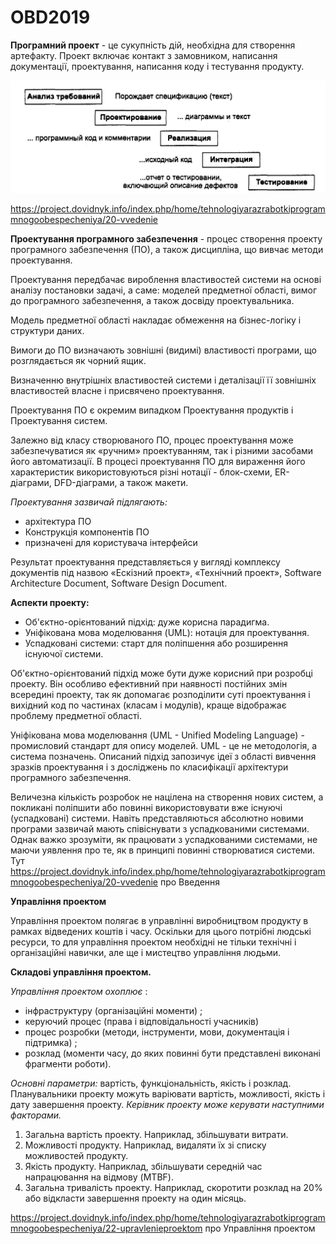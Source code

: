 # OBD2019

**Програмний проект** - це сукупність дій, необхідна для створення артефакту. Проект включає контакт з замовником, написання документації, проектування, написання коду і тестування продукту. 

![Tehnolog](image/Tehnolog.png)

https://project.dovidnyk.info/index.php/home/tehnologiyarazrabotkiprogrammnogoobespecheniya/20-vvedenie

**Проектування програмного забезпечення** - процес створення проекту програмного забезпечення (ПО), а також дисципліна, що вивчає методи проектування.

Проектування передбачає вироблення властивостей системи на основі аналізу постановки задачі, а саме: моделей предметної області, вимог до програмного забезпечення, а також досвіду проектувальника.

Модель предметної області накладає обмеження на бізнес-логіку і структури даних.

Вимоги до ПО визначають зовнішні (видимі) властивості програми, що розглядається як чорний ящик.

Визначенню внутрішніх властивостей системи і деталізації її зовнішніх властивостей власне і присвячено проектування.

Проектування ПО є окремим випадком Проектування продуктів і Проектування систем.

Залежно від класу створюваного ПО, процес проектування може забезпечуватися як «ручним» проектуванням, так і різними засобами його автоматизації. В процесі проектування ПО для вираження його характеристик використовуються різні нотації - блок-схеми, ER-діаграми, DFD-діаграми, а також макети.

*Проектування зазвичай підлягають:*
* архітектура ПО
* Конструкція компонентів ПО
* призначені для користувача інтерфейси

Результат проектування представляється у вигляді комплексу документів під назвою «Ескізний проект», «Технічний проект», Software Architecture Document, Software Design Document.

**Аспекти проекту:**
* Об'єктно-орієнтований підхід: дуже корисна парадигма.
* Уніфікована мова моделювання (UML): нотація для проектування.
* Успадковані системи: старт для поліпшення або розширення існуючої системи.

Об'єктно-орієнтований підхід може бути дуже корисний при розробці проекту. Він особливо ефективний при наявності постійних змін всередині проекту, так як допомагає розподілити суті проектування і вихідний код по частинах (класам і модулів), краще відображає проблему предметної області. 

Уніфікована мова моделювання (UML - Unified Modeling Language) - промисловий стандарт для опису моделей. UML - це не методологія, а система позначень. Описаний підхід запозичує ідеї з області вивчення зразків проектування і з досліджень по класифікації архітектури програмного забезпечення. 

Величезна кількість розробок не націлена на створення нових систем, а покликані поліпшити або повинні використовувати вже існуючі (успадковані) системи. Навіть представляються абсолютно новими програми зазвичай мають співіснувати з успадкованими системами. Однак важко зрозуміти, як працювати з успадкованими системами, не маючи уявлення про те, як в принципі повинні створюватися системи.  Тут https://project.dovidnyk.info/index.php/home/tehnologiyarazrabotkiprogrammnogoobespecheniya/20-vvedenie про Введення

**Управління проектом**

Управління проектом полягає в управлінні виробництвом продукту в рамках відведених коштів і часу. Оскільки для цього потрібні людські ресурси, то для управління проектом необхідні не тільки технічні і організаційні навички, але ще і мистецтво управління людьми. 

**Складові управління проектом.** 

*Управління проектом охоплює* :
* інфраструктуру (організаційні моменти) ;
* керуючий процес (права і відповідальності учасників)
* процес розробки (методи, інструменти, мови, документація і підтримка) ;
* розклад (моменти часу, до яких повинні бути представлені виконані фрагменти роботи).

*Основні параметри:* вартість, функціональність, якість і розклад. Планувальники проекту можуть варіювати вартість, можливості, якість і дату завершення проекту. 
*Керівник проекту може керувати наступними факторами.*
1. Загальна вартість проекту. Наприклад, збільшувати витрати. 
2. Можливості продукту. Наприклад, видаляти їх зі списку можливостей продукту. 
3. Якість продукту. Наприклад, збільшувати середній час напрацювання на відмову (MTBF). 
4. Загальна тривалість проекту. Наприклад, скоротити розклад на 20% або відкласти завершення проекту на один місяць. 

https://project.dovidnyk.info/index.php/home/tehnologiyarazrabotkiprogrammnogoobespecheniya/22-upravlenieproektom про Управління проектом
